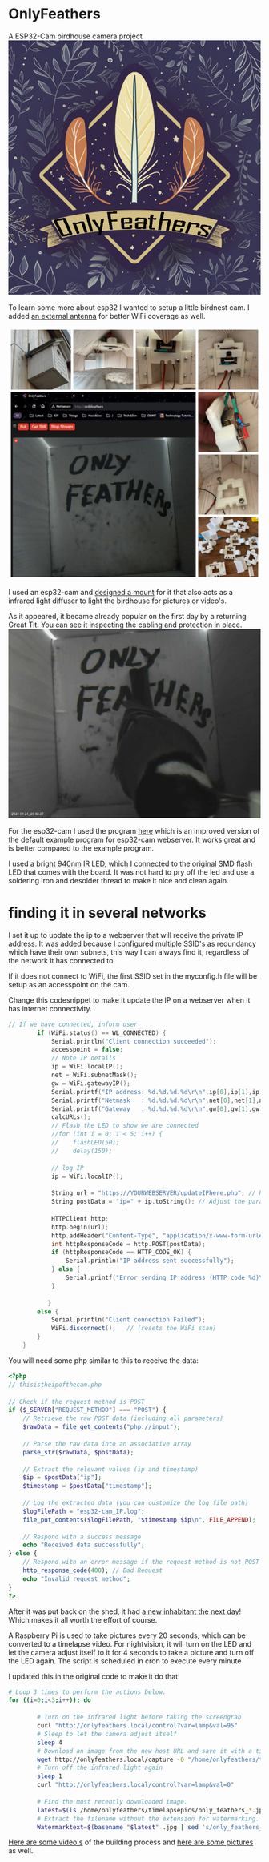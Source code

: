# OnlyFeathers
A ESP32-Cam birdhouse camera project
![OnlyfeathersLogo](/pic/Logo.png)

To learn some more about esp32 I wanted to setup a little birdnest cam.
I added [an external antenna](/Antenna.md) for better WiFi coverage as well.

![ProjectCollagePicture](/pic/IMG_2360.JPG)

I used an esp32-cam and [designed a mount](/ESP32-CAM%20custom%20mount.md) for it that also acts as a infrared light diffuser to light the birdhouse for pictures or video's.

As it appeared, it became already popular on the first day by a returning Great Tit.
You can see it inspecting the cabling and protection in place.
![Visitor](<pic/OnlyFeathers_FirstVisitor (1).jpg>)

For the esp32-cam I used the program [here](https://github.com/easytarget/esp32-cam-webserver/tree/master) which is an improved version of the default example program for esp32-cam webserver.
It works great and is better compared to the example program.

I used a [bright 940nm IR LED](/IR%20LED.md), which I connected to the original SMD flash LED that comes with the board. It was not hard to pry off the led and use a soldering iron and desolder thread to make it nice and clean again.

# finding it in several networks
I set it up to update the ip to a webserver that will receive the private IP address.
It was added because I configured multiple SSID's as redundancy which have their own subnets, this way I can always find it, regardless of the network it has connected to.

If it does not connect to WiFi, the first SSID set in the myconfig.h file will be setup as an accesspoint on the cam.


Change this codesnippet to make it update the IP on a webserver when it has internet connectivity.
```c++
// If we have connected, inform user
        if (WiFi.status() == WL_CONNECTED) {
            Serial.println("Client connection succeeded");
            accesspoint = false;
            // Note IP details
            ip = WiFi.localIP();
            net = WiFi.subnetMask();
            gw = WiFi.gatewayIP();
            Serial.printf("IP address: %d.%d.%d.%d\r\n",ip[0],ip[1],ip[2],ip[3]);
            Serial.printf("Netmask   : %d.%d.%d.%d\r\n",net[0],net[1],net[2],net[3]);
            Serial.printf("Gateway   : %d.%d.%d.%d\r\n",gw[0],gw[1],gw[2],gw[3]);
            calcURLs();
            // Flash the LED to show we are connected
            //for (int i = 0; i < 5; i++) {
            //    flashLED(50);
            //    delay(150);

            // log IP 
            ip = WiFi.localIP();

            String url = "https://YOURWEBSERVER/updateIPhere.php"; // Replace with your actual URL
            String postData = "ip=" + ip.toString(); // Adjust the parameter name as needed
            
            HTTPClient http;
            http.begin(url);
            http.addHeader("Content-Type", "application/x-www-form-urlencoded");
            int httpResponseCode = http.POST(postData);
            if (httpResponseCode == HTTP_CODE_OK) {
                Serial.println("IP address sent successfully");
            } else {
                Serial.printf("Error sending IP address (HTTP code %d)\n", httpResponseCode);
            }

           }
        else {
            Serial.println("Client connection Failed");
            WiFi.disconnect();   // (resets the WiFi scan)
        }
    }
```

You will need some php similar to this to receive the data:

```php
<?php
// thisistheipofthecam.php

// Check if the request method is POST
if ($_SERVER["REQUEST_METHOD"] === "POST") {
    // Retrieve the raw POST data (including all parameters)
    $rawData = file_get_contents("php://input");

    // Parse the raw data into an associative array
    parse_str($rawData, $postData);

    // Extract the relevant values (ip and timestamp)
    $ip = $postData["ip"];
    $timestamp = $postData["timestamp"];

    // Log the extracted data (you can customize the log file path)
    $logFilePath = "esp32-cam_IP.log";
    file_put_contents($logFilePath, "$timestamp $ip\n", FILE_APPEND);

    // Respond with a success message
    echo "Received data successfully";
} else {
    // Respond with an error message if the request method is not POST
    http_response_code(400); // Bad Request
    echo "Invalid request method";
}
?>
```
After it was put back on the shed, it had [a new inhabitant the next day](/First%20Visitor.md)!
Which makes it all worth the effort of course. 

A Raspberry Pi is used to take pictures every 20 seconds, which can be converted to a timelapse video.
For nightvision, it will turn on the LED and let the camera adjust itself to it for 4 seconds to take a picture and turn off the LED again. The script is scheduled in cron to execute every minute

I updated this in the original code to make it do that:

```bash
# Loop 3 times to perform the actions below.
for ((i=0;i<3;i++)); do

        # Turn on the infrared light before taking the screengrab
        curl "http://onlyfeathers.local/control?var=lamp&val=95"
        # Sleep to let the camera adjust itself
        sleep 4
        # Download an image from the new host URL and save it with a timestamped filename.
        wget http://onlyfeathers.local/capture -O "/home/onlyfeathers/timelapsepics/only_feathers_$(date +%Y-%m-%d_%H-%M-%S).jpg"
        # Turn off the infrared light again
        sleep 1
        curl "http://onlyfeathers.local/control?var=lamp&val=0"

        # Find the most recently downloaded image.
        latest=$(ls /home/onlyfeathers/timelapsepics/only_feathers_*.jpg -rt1 | tail -1)
        # Extract the filename without the extension for watermarking.
        Watermarktext=$(basename "$latest" .jpg | sed 's/only_feathers_//')
```

[Here are some video's](/Video.md) of the building process and [here are some pictures](/Pics.md) as well.
